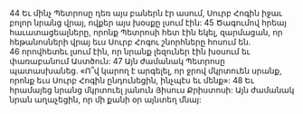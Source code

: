 44 Եւ մինչ Պետրոսը դեռ այս բաներն էր ասում, Սուրբ Հոգին իջաւ բոլոր նրանց վրայ, ովքեր այս խօսքը լսում էին: 45 Ծագումով հրեայ հաւատացեալները, որոնք Պետրոսի հետ էին եկել, զարմացան, որ հեթանոսների վրայ եւս Սուրբ Հոգու շնորհները հոսում են. 46 որովհետեւ լսում էին, որ նրանք լեզուներ էին խօսում եւ փառաբանում Աստծուն: 47 Այն ժամանակ Պետրոսը պատասխանեց. «Ո՞վ կարող է արգելել, որ ջրով մկրտուեն սրանք, որոնք եւս Սուրբ Հոգին ընդունեցին, ինչպէս եւ մենք»: 48 Եւ հրամայեց նրանց մկրտուել յանուն Յիսուս Քրիստոսի: Այն ժամանակ նրան աղաչեցին, որ մի քանի օր այնտեղ մնայ:
